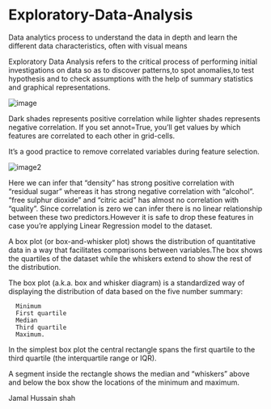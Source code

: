 # Exploratory-Data-Analysis

 Data analytics process to understand the data in depth and learn the different data characteristics, often with visual means
 
 Exploratory Data Analysis refers to the critical process of performing initial investigations on data so as to discover patterns,to spot anomalies,to test hypothesis and to check assumptions with the help of summary statistics and graphical representations.
 
![image](https://user-images.githubusercontent.com/95676591/170553962-b34236c5-2cc4-4aca-8598-79eae308f7b5.jpeg)

Dark shades represents positive correlation while lighter shades represents negative correlation.
If you set annot=True, you’ll get values by which features are correlated to each other in grid-cells.

It’s a good practice to remove correlated variables during feature selection.

![image2](https://user-images.githubusercontent.com/95676591/170554075-2790a9d2-b44d-424d-bfc6-e7175fa99c39.jpeg)


Here we can infer that “density” has strong positive correlation with “residual sugar” whereas it has strong negative correlation with “alcohol”.
“free sulphur dioxide” and “citric acid” has almost no correlation with “quality”.
Since correlation is zero we can infer there is no linear relationship between these two predictors.However it is safe to drop these features in case you’re applying Linear Regression model to the dataset.

A box plot (or box-and-whisker plot) shows the distribution of quantitative data in a way that facilitates comparisons between variables.The box shows the quartiles of the dataset while the whiskers extend to show the rest of the distribution.

The box plot (a.k.a. box and whisker diagram) is a standardized way of displaying the distribution of data based on the five number summary:

      Minimum
      First quartile
      Median
      Third quartile
      Maximum.

In the simplest box plot the central rectangle spans the first quartile to the third quartile (the interquartile range or IQR).

A segment inside the rectangle shows the median and “whiskers” above and below the box show the locations of the minimum and maximum.


 

Jamal Hussain shah
